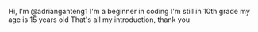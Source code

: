 Hi, I’m @adrianganteng1
I'm a beginner in coding
I'm still in 10th grade
my age is 15 years old
That's all my introduction, thank you
